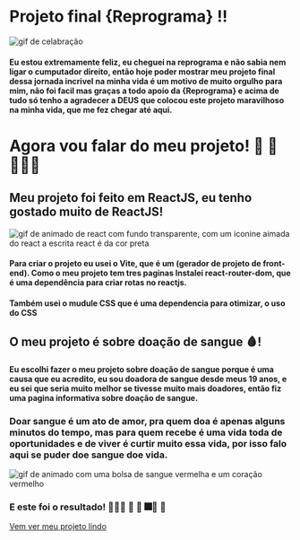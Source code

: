 # Projeto final {Reprograma} !!
  <img className="foto" src="https://acegif.com/wp-content/uploads/funny-celebrate-56.gif" alt="gif de celabração" />

  #### Eu estou extremamente feliz, eu cheguei na reprograma e não sabia nem ligar o cumputador direito, então hoje poder mostrar meu projeto final dessa jornada incrivel na minha vida é um motivo de muito orgulho para mim, não foi facil mas graças a todo apoio da {Reprograma} e acima de tudo só tenho a agradecer a DEUS que colocou este projeto maravilhoso na minha vida, que me fez chegar até aqui. 

# Agora vou falar do meu projeto! 🤩 🥳 👩🏾‍💻

## Meu projeto foi feito em  ReactJS, eu tenho gostado muito de  ReactJS!
 <img className="foto" src="https://www.aalpha.net/wp-content/uploads/2021/07/reactjs.gif" alt="gif de animado de react com fundo transparente, com um iconine aimada do react a escrita  react é da cor preta" />

#### Para criar o projeto eu usei o Vite, que é um (gerador de projeto de front-end). Como o meu projeto tem tres paginas Instalei react-router-dom, que é uma dependência para criar rotas no reactjs.
#### Também usei o mudule CSS que é uma dependencia para otimizar, o uso do CSS

## O meu projeto é sobre doação de sangue 🩸!

#### Eu escolhi fazer o meu projeto sobre doação de sangue porque é uma causa que eu acredito, eu sou doadora de sangue desde meus 19 anos, e eu sei que seria muito melhor se tivesse muito mais doadores, então fiz uma pagina informativa sobre doação de sangue.

### Doar sangue é um ato de amor, pra quem doa é apenas alguns minutos do tempo,  mas para quem recebe é uma vida toda de oportunidades e de viver é curtir muito essa vida, por isso falo aqui se puder doe sangue doe vida.

<img className="foto" src="https://sp.unifesp.br/epe/images/CSP/USER/imagens/source_1.gif" alt="gif de animado com uma bolsa de sangue vermelha e um coração vermelho" />


### E este foi o resultado! 💁🏾‍♀️ 🥳 🎇 🎆🎊 🎉
 <a className="link" href="https://unique-torrone-e78481.netlify.app/" target="_blank" rel="noopener noreferrer">Vem ver meu projeto lindo</a>
